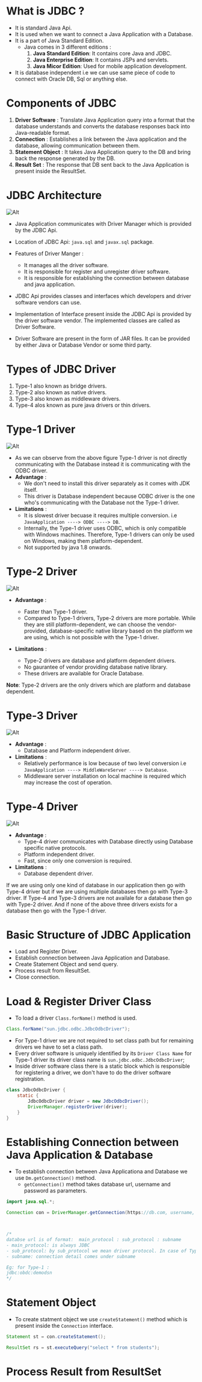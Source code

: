# What is JDBC ?
- It is standard Java Api.
- It is used when we want to connect a Java Application with a Database.
- It is a part of Java Standard Edition.
    - Java comes in 3 different editions : 
        1. **Java Standard Edition**: It contains core Java and JDBC. 
        2. **Java Enterprise Edition**: It contains JSPs and servlets.
        3. **Java Micor Edition**: Used for mobile application development. 
- It is database independent i.e we can use same piece of code to connect with Oracle DB, Sql or anything else.

# Components of JDBC
1. **Driver Software** : Translate Java Application query into a format that the database understands and converts the database responses back into Java-readable format. 
2. **Connection** :  Establishes a link between the Java application and the database, allowing communication between them.
3. **Statement Object** : It takes Java Application query to the DB and bring back the response generated by the DB.
4. **Result Set** : The response that DB sent back to the Java Application is present inside the ResultSet.


# JDBC Architecture 

![Alt](./images/5.png)

- Java Application communicates with Driver Manager which is provided by the JDBC Api. 
- Location of JDBC Api: `java.sql` and `javax.sql` package.
- Features of Driver Manger : 
    - It manages all the driver software.
    - It is responsible for register and unregister driver software.
    - It is responsible for establishing the connection between database and java application.

- JDBC Api provides classes and interfaces which developers and driver software vendors can use.  
- Implementation of Interface present inside the JDBC Api is provided by the driver software vendor. The implemented classes are called as Driver Software. 
- Driver Software are present in the form of JAR files. It can be provided by either Java or Database Vendor or some third party.

# Types of JDBC Driver
1. Type-1 also known as bridge drivers.
2. Type-2 also known as native drivers.
3. Type-3 also known as middleware drivers.
4. Type-4 alos known as pure java drivers or thin drivers.

# Type-1 Driver

![Alt](./images/6.png)

- As we can observe from the above figure Type-1 driver is not directly communicating with the Database instead it is communicating with the ODBC driver. 
- **Advantage** :
    - We don't need to install this driver separately as it comes with JDK itself.
    - This driver is Database independent because ODBC driver is the one who's communicating with the Database not the Type-1 driver.
- **Limitations** :
    - It is slowest driver becuase it requires multiple conversion. i.e `JavaApplication ----> ODBC ----> DB`.
    - Internally, the Type-1 driver uses ODBC, which is only compatible with Windows machines. Therefore, Type-1 drivers can only be used on Windows, making them platform-dependent.
    - Not supported by java 1.8 onwards.

# Type-2 Driver

![Alt](./images/7.png)

- **Advantage** : 
    - Faster than Type-1 driver.
    - Compared to Type-1 drivers, Type-2 drivers are more portable. While they are still platform-dependent, we can choose the vendor-provided, database-specific native library based on the platform we are using, which is not possible with the Type-1 driver.

- **Limitations** : 
    - Type-2 drivers are database and platform dependent drivers.
    - No gaurantee of vendor providing database native library. 
    - These drivers are available for Oracle Database.

**Note**: Type-2 drivers are the only drivers which are platform and database dependent.

# Type-3 Driver

![Alt](./images/8.png)

- **Advantage** :
    - Database and Platform independent driver.
- **Limitations** :
    - Relatively performance is low because of two level conversion i.e `JavaApplication ----> MiddleWareServer ----> Database`.
    - Middleware server installation on local machine is required which may increase the cost of operation.

# Type-4 Driver

![Alt](./images/9.png)

- **Advantage** :
    - Type-4 driver communicates with Database directly using Database specific native protocols.
    - Platform independent driver.
    - Fast, since only one conversion is required.
- **Limitations** :
    - Database dependent driver.

If we are using only one kind of database in our application then go with Type-4 driver but if we are using multiple databases then go with Type-3 driver. If Type-4 and Type-3 drivers are not availale for a database then go with Type-2 driver. And if none of the above three drivers exists for a database then go with the Type-1 driver.

# Basic Structure of JDBC Application
- Load and Register Driver.
- Establish connection between Java Application and Database.
- Create Statement Object and send query.
- Process result from ResultSet.
- Close connection.

# Load & Register Driver Class
- To load a driver `Class.forName()` method is used.
```java
Class.forName("sun.jdbc.odbc.JdbcOdbcDriver");
```
- For Type-1 driver we are not required to set class path but for remaining drivers we have to set a class path.
- Every driver software is uniquely identified by its `Driver Class Name` for Type-1 driver its driver class name is `sun.jdbc.odbc.JdbcOdbcDriver`;
- Inside driver software class there is a static block which is responsible for registering a driver, we don't have to do the driver software registration.
```java
class JdbcOdbcDriver {
    static {
        JdbcOdbcDriver driver = new JdbcOdbcDriver();
        DriverManager.registerDriver(driver);
    }
}
```

# Establishing Connection between Java Application & Database
- To establish connection between Java Applicationa and Database we use `Dm.getConnection()` method.
    - `getConnection()` method takes database url, username and password as parameters. 
```java
import java.sql.*;

Connection con = DriverManager.getConnection(https://db.com, username, password);



/*
databse url is of format:  main_protocol : sub_protocol : subname
- main_protocol: is always JDBC
- sub_protocol: by sub_protocol we mean driver protocol. In case of Type-1 it will be ODBC
- subname: connection detail comes under subname

Eg: for Type-1 :
jdbc:obdc:demodsn
*/
```

# Statement Object
- To create statment object we use `createStatement()` method which is present inside the `Connection` interface.
```java
Statement st = con.createStatement();

ResultSet rs = st.executeQuery("select * from students");
```
# Process Result from ResultSet
